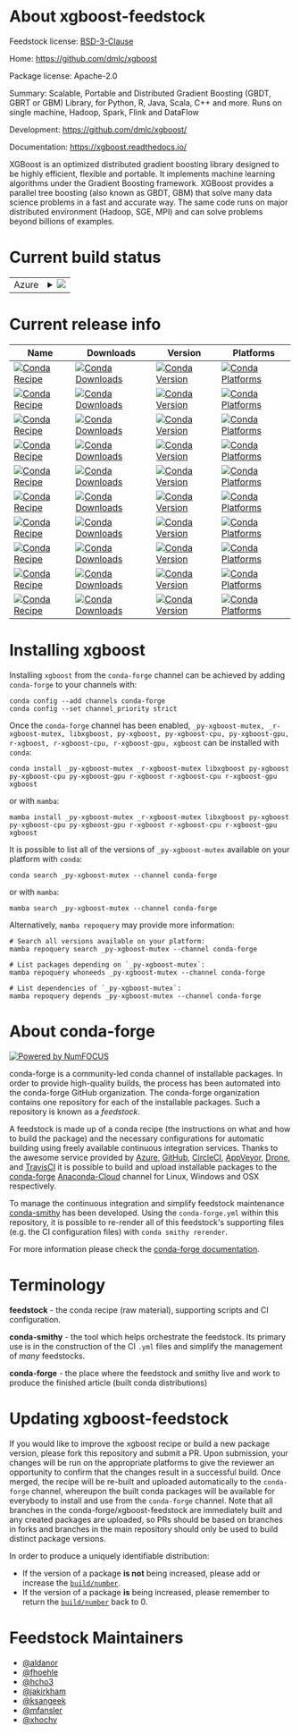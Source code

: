 About xgboost-feedstock
=======================

Feedstock license: [BSD-3-Clause](https://github.com/conda-forge/xgboost-feedstock/blob/main/LICENSE.txt)

Home: https://github.com/dmlc/xgboost

Package license: Apache-2.0

Summary: Scalable, Portable and Distributed Gradient Boosting (GBDT, GBRT or GBM) Library, for
Python, R, Java, Scala, C++ and more. Runs on single machine, Hadoop, Spark, Flink
and DataFlow


Development: https://github.com/dmlc/xgboost/

Documentation: https://xgboost.readthedocs.io/

XGBoost is an optimized distributed gradient boosting library designed to be highly efficient,
flexible and portable. It implements machine learning algorithms under the Gradient Boosting
framework. XGBoost provides a parallel tree boosting (also known as GBDT, GBM) that solve many
data science problems in a fast and accurate way. The same code runs on major distributed
environment (Hadoop, SGE, MPI) and can solve problems beyond billions of examples.


Current build status
====================


<table>
    
  <tr>
    <td>Azure</td>
    <td>
      <details>
        <summary>
          <a href="https://dev.azure.com/conda-forge/feedstock-builds/_build/latest?definitionId=4403&branchName=main">
            <img src="https://dev.azure.com/conda-forge/feedstock-builds/_apis/build/status/xgboost-feedstock?branchName=main">
          </a>
        </summary>
        <table>
          <thead><tr><th>Variant</th><th>Status</th></tr></thead>
          <tbody><tr>
              <td>linux_64_c_compiler_version11cuda_compilernvcccuda_compiler_version11.8cxx_compiler_version11</td>
              <td>
                <a href="https://dev.azure.com/conda-forge/feedstock-builds/_build/latest?definitionId=4403&branchName=main">
                  <img src="https://dev.azure.com/conda-forge/feedstock-builds/_apis/build/status/xgboost-feedstock?branchName=main&jobName=linux&configuration=linux%20linux_64_c_compiler_version11cuda_compilernvcccuda_compiler_version11.8cxx_compiler_version11" alt="variant">
                </a>
              </td>
            </tr><tr>
              <td>linux_64_c_compiler_version12cuda_compilerNonecuda_compiler_versionNonecxx_compiler_version12</td>
              <td>
                <a href="https://dev.azure.com/conda-forge/feedstock-builds/_build/latest?definitionId=4403&branchName=main">
                  <img src="https://dev.azure.com/conda-forge/feedstock-builds/_apis/build/status/xgboost-feedstock?branchName=main&jobName=linux&configuration=linux%20linux_64_c_compiler_version12cuda_compilerNonecuda_compiler_versionNonecxx_compiler_version12" alt="variant">
                </a>
              </td>
            </tr><tr>
              <td>linux_64_c_compiler_version12cuda_compilercuda-nvcccuda_compiler_version12.0cxx_compiler_version12</td>
              <td>
                <a href="https://dev.azure.com/conda-forge/feedstock-builds/_build/latest?definitionId=4403&branchName=main">
                  <img src="https://dev.azure.com/conda-forge/feedstock-builds/_apis/build/status/xgboost-feedstock?branchName=main&jobName=linux&configuration=linux%20linux_64_c_compiler_version12cuda_compilercuda-nvcccuda_compiler_version12.0cxx_compiler_version12" alt="variant">
                </a>
              </td>
            </tr><tr>
              <td>linux_aarch64_c_compiler_version11cuda_compilernvcccuda_compiler_version11.8cxx_compiler_version11</td>
              <td>
                <a href="https://dev.azure.com/conda-forge/feedstock-builds/_build/latest?definitionId=4403&branchName=main">
                  <img src="https://dev.azure.com/conda-forge/feedstock-builds/_apis/build/status/xgboost-feedstock?branchName=main&jobName=linux&configuration=linux%20linux_aarch64_c_compiler_version11cuda_compilernvcccuda_compiler_version11.8cxx_compiler_version11" alt="variant">
                </a>
              </td>
            </tr><tr>
              <td>linux_aarch64_c_compiler_version12cuda_compilerNonecuda_compiler_versionNonecxx_compiler_version12</td>
              <td>
                <a href="https://dev.azure.com/conda-forge/feedstock-builds/_build/latest?definitionId=4403&branchName=main">
                  <img src="https://dev.azure.com/conda-forge/feedstock-builds/_apis/build/status/xgboost-feedstock?branchName=main&jobName=linux&configuration=linux%20linux_aarch64_c_compiler_version12cuda_compilerNonecuda_compiler_versionNonecxx_compiler_version12" alt="variant">
                </a>
              </td>
            </tr><tr>
              <td>linux_aarch64_c_compiler_version12cuda_compilercuda-nvcccuda_compiler_version12.0cxx_compiler_version12</td>
              <td>
                <a href="https://dev.azure.com/conda-forge/feedstock-builds/_build/latest?definitionId=4403&branchName=main">
                  <img src="https://dev.azure.com/conda-forge/feedstock-builds/_apis/build/status/xgboost-feedstock?branchName=main&jobName=linux&configuration=linux%20linux_aarch64_c_compiler_version12cuda_compilercuda-nvcccuda_compiler_version12.0cxx_compiler_version12" alt="variant">
                </a>
              </td>
            </tr><tr>
              <td>linux_ppc64le_c_compiler_version11cuda_compilernvcccuda_compiler_version11.8cxx_compiler_version11</td>
              <td>
                <a href="https://dev.azure.com/conda-forge/feedstock-builds/_build/latest?definitionId=4403&branchName=main">
                  <img src="https://dev.azure.com/conda-forge/feedstock-builds/_apis/build/status/xgboost-feedstock?branchName=main&jobName=linux&configuration=linux%20linux_ppc64le_c_compiler_version11cuda_compilernvcccuda_compiler_version11.8cxx_compiler_version11" alt="variant">
                </a>
              </td>
            </tr><tr>
              <td>linux_ppc64le_c_compiler_version12cuda_compilerNonecuda_compiler_versionNonecxx_compiler_version12</td>
              <td>
                <a href="https://dev.azure.com/conda-forge/feedstock-builds/_build/latest?definitionId=4403&branchName=main">
                  <img src="https://dev.azure.com/conda-forge/feedstock-builds/_apis/build/status/xgboost-feedstock?branchName=main&jobName=linux&configuration=linux%20linux_ppc64le_c_compiler_version12cuda_compilerNonecuda_compiler_versionNonecxx_compiler_version12" alt="variant">
                </a>
              </td>
            </tr><tr>
              <td>linux_ppc64le_c_compiler_version12cuda_compilercuda-nvcccuda_compiler_version12.0cxx_compiler_version12</td>
              <td>
                <a href="https://dev.azure.com/conda-forge/feedstock-builds/_build/latest?definitionId=4403&branchName=main">
                  <img src="https://dev.azure.com/conda-forge/feedstock-builds/_apis/build/status/xgboost-feedstock?branchName=main&jobName=linux&configuration=linux%20linux_ppc64le_c_compiler_version12cuda_compilercuda-nvcccuda_compiler_version12.0cxx_compiler_version12" alt="variant">
                </a>
              </td>
            </tr><tr>
              <td>osx_64</td>
              <td>
                <a href="https://dev.azure.com/conda-forge/feedstock-builds/_build/latest?definitionId=4403&branchName=main">
                  <img src="https://dev.azure.com/conda-forge/feedstock-builds/_apis/build/status/xgboost-feedstock?branchName=main&jobName=osx&configuration=osx%20osx_64_" alt="variant">
                </a>
              </td>
            </tr><tr>
              <td>osx_arm64</td>
              <td>
                <a href="https://dev.azure.com/conda-forge/feedstock-builds/_build/latest?definitionId=4403&branchName=main">
                  <img src="https://dev.azure.com/conda-forge/feedstock-builds/_apis/build/status/xgboost-feedstock?branchName=main&jobName=osx&configuration=osx%20osx_arm64_" alt="variant">
                </a>
              </td>
            </tr><tr>
              <td>win_64_cuda_compilerNonecuda_compiler_versionNone</td>
              <td>
                <a href="https://dev.azure.com/conda-forge/feedstock-builds/_build/latest?definitionId=4403&branchName=main">
                  <img src="https://dev.azure.com/conda-forge/feedstock-builds/_apis/build/status/xgboost-feedstock?branchName=main&jobName=win&configuration=win%20win_64_cuda_compilerNonecuda_compiler_versionNone" alt="variant">
                </a>
              </td>
            </tr><tr>
              <td>win_64_cuda_compilernvcccuda_compiler_version11.8</td>
              <td>
                <a href="https://dev.azure.com/conda-forge/feedstock-builds/_build/latest?definitionId=4403&branchName=main">
                  <img src="https://dev.azure.com/conda-forge/feedstock-builds/_apis/build/status/xgboost-feedstock?branchName=main&jobName=win&configuration=win%20win_64_cuda_compilernvcccuda_compiler_version11.8" alt="variant">
                </a>
              </td>
            </tr>
          </tbody>
        </table>
      </details>
    </td>
  </tr>
</table>

Current release info
====================

| Name | Downloads | Version | Platforms |
| --- | --- | --- | --- |
| [![Conda Recipe](https://img.shields.io/badge/recipe-_py--xgboost--mutex-green.svg)](https://anaconda.org/conda-forge/_py-xgboost-mutex) | [![Conda Downloads](https://img.shields.io/conda/dn/conda-forge/_py-xgboost-mutex.svg)](https://anaconda.org/conda-forge/_py-xgboost-mutex) | [![Conda Version](https://img.shields.io/conda/vn/conda-forge/_py-xgboost-mutex.svg)](https://anaconda.org/conda-forge/_py-xgboost-mutex) | [![Conda Platforms](https://img.shields.io/conda/pn/conda-forge/_py-xgboost-mutex.svg)](https://anaconda.org/conda-forge/_py-xgboost-mutex) |
| [![Conda Recipe](https://img.shields.io/badge/recipe-_r--xgboost--mutex-green.svg)](https://anaconda.org/conda-forge/_r-xgboost-mutex) | [![Conda Downloads](https://img.shields.io/conda/dn/conda-forge/_r-xgboost-mutex.svg)](https://anaconda.org/conda-forge/_r-xgboost-mutex) | [![Conda Version](https://img.shields.io/conda/vn/conda-forge/_r-xgboost-mutex.svg)](https://anaconda.org/conda-forge/_r-xgboost-mutex) | [![Conda Platforms](https://img.shields.io/conda/pn/conda-forge/_r-xgboost-mutex.svg)](https://anaconda.org/conda-forge/_r-xgboost-mutex) |
| [![Conda Recipe](https://img.shields.io/badge/recipe-libxgboost-green.svg)](https://anaconda.org/conda-forge/libxgboost) | [![Conda Downloads](https://img.shields.io/conda/dn/conda-forge/libxgboost.svg)](https://anaconda.org/conda-forge/libxgboost) | [![Conda Version](https://img.shields.io/conda/vn/conda-forge/libxgboost.svg)](https://anaconda.org/conda-forge/libxgboost) | [![Conda Platforms](https://img.shields.io/conda/pn/conda-forge/libxgboost.svg)](https://anaconda.org/conda-forge/libxgboost) |
| [![Conda Recipe](https://img.shields.io/badge/recipe-py--xgboost-green.svg)](https://anaconda.org/conda-forge/py-xgboost) | [![Conda Downloads](https://img.shields.io/conda/dn/conda-forge/py-xgboost.svg)](https://anaconda.org/conda-forge/py-xgboost) | [![Conda Version](https://img.shields.io/conda/vn/conda-forge/py-xgboost.svg)](https://anaconda.org/conda-forge/py-xgboost) | [![Conda Platforms](https://img.shields.io/conda/pn/conda-forge/py-xgboost.svg)](https://anaconda.org/conda-forge/py-xgboost) |
| [![Conda Recipe](https://img.shields.io/badge/recipe-py--xgboost--cpu-green.svg)](https://anaconda.org/conda-forge/py-xgboost-cpu) | [![Conda Downloads](https://img.shields.io/conda/dn/conda-forge/py-xgboost-cpu.svg)](https://anaconda.org/conda-forge/py-xgboost-cpu) | [![Conda Version](https://img.shields.io/conda/vn/conda-forge/py-xgboost-cpu.svg)](https://anaconda.org/conda-forge/py-xgboost-cpu) | [![Conda Platforms](https://img.shields.io/conda/pn/conda-forge/py-xgboost-cpu.svg)](https://anaconda.org/conda-forge/py-xgboost-cpu) |
| [![Conda Recipe](https://img.shields.io/badge/recipe-py--xgboost--gpu-green.svg)](https://anaconda.org/conda-forge/py-xgboost-gpu) | [![Conda Downloads](https://img.shields.io/conda/dn/conda-forge/py-xgboost-gpu.svg)](https://anaconda.org/conda-forge/py-xgboost-gpu) | [![Conda Version](https://img.shields.io/conda/vn/conda-forge/py-xgboost-gpu.svg)](https://anaconda.org/conda-forge/py-xgboost-gpu) | [![Conda Platforms](https://img.shields.io/conda/pn/conda-forge/py-xgboost-gpu.svg)](https://anaconda.org/conda-forge/py-xgboost-gpu) |
| [![Conda Recipe](https://img.shields.io/badge/recipe-r--xgboost-green.svg)](https://anaconda.org/conda-forge/r-xgboost) | [![Conda Downloads](https://img.shields.io/conda/dn/conda-forge/r-xgboost.svg)](https://anaconda.org/conda-forge/r-xgboost) | [![Conda Version](https://img.shields.io/conda/vn/conda-forge/r-xgboost.svg)](https://anaconda.org/conda-forge/r-xgboost) | [![Conda Platforms](https://img.shields.io/conda/pn/conda-forge/r-xgboost.svg)](https://anaconda.org/conda-forge/r-xgboost) |
| [![Conda Recipe](https://img.shields.io/badge/recipe-r--xgboost--cpu-green.svg)](https://anaconda.org/conda-forge/r-xgboost-cpu) | [![Conda Downloads](https://img.shields.io/conda/dn/conda-forge/r-xgboost-cpu.svg)](https://anaconda.org/conda-forge/r-xgboost-cpu) | [![Conda Version](https://img.shields.io/conda/vn/conda-forge/r-xgboost-cpu.svg)](https://anaconda.org/conda-forge/r-xgboost-cpu) | [![Conda Platforms](https://img.shields.io/conda/pn/conda-forge/r-xgboost-cpu.svg)](https://anaconda.org/conda-forge/r-xgboost-cpu) |
| [![Conda Recipe](https://img.shields.io/badge/recipe-r--xgboost--gpu-green.svg)](https://anaconda.org/conda-forge/r-xgboost-gpu) | [![Conda Downloads](https://img.shields.io/conda/dn/conda-forge/r-xgboost-gpu.svg)](https://anaconda.org/conda-forge/r-xgboost-gpu) | [![Conda Version](https://img.shields.io/conda/vn/conda-forge/r-xgboost-gpu.svg)](https://anaconda.org/conda-forge/r-xgboost-gpu) | [![Conda Platforms](https://img.shields.io/conda/pn/conda-forge/r-xgboost-gpu.svg)](https://anaconda.org/conda-forge/r-xgboost-gpu) |
| [![Conda Recipe](https://img.shields.io/badge/recipe-xgboost-green.svg)](https://anaconda.org/conda-forge/xgboost) | [![Conda Downloads](https://img.shields.io/conda/dn/conda-forge/xgboost.svg)](https://anaconda.org/conda-forge/xgboost) | [![Conda Version](https://img.shields.io/conda/vn/conda-forge/xgboost.svg)](https://anaconda.org/conda-forge/xgboost) | [![Conda Platforms](https://img.shields.io/conda/pn/conda-forge/xgboost.svg)](https://anaconda.org/conda-forge/xgboost) |

Installing xgboost
==================

Installing `xgboost` from the `conda-forge` channel can be achieved by adding `conda-forge` to your channels with:

```
conda config --add channels conda-forge
conda config --set channel_priority strict
```

Once the `conda-forge` channel has been enabled, `_py-xgboost-mutex, _r-xgboost-mutex, libxgboost, py-xgboost, py-xgboost-cpu, py-xgboost-gpu, r-xgboost, r-xgboost-cpu, r-xgboost-gpu, xgboost` can be installed with `conda`:

```
conda install _py-xgboost-mutex _r-xgboost-mutex libxgboost py-xgboost py-xgboost-cpu py-xgboost-gpu r-xgboost r-xgboost-cpu r-xgboost-gpu xgboost
```

or with `mamba`:

```
mamba install _py-xgboost-mutex _r-xgboost-mutex libxgboost py-xgboost py-xgboost-cpu py-xgboost-gpu r-xgboost r-xgboost-cpu r-xgboost-gpu xgboost
```

It is possible to list all of the versions of `_py-xgboost-mutex` available on your platform with `conda`:

```
conda search _py-xgboost-mutex --channel conda-forge
```

or with `mamba`:

```
mamba search _py-xgboost-mutex --channel conda-forge
```

Alternatively, `mamba repoquery` may provide more information:

```
# Search all versions available on your platform:
mamba repoquery search _py-xgboost-mutex --channel conda-forge

# List packages depending on `_py-xgboost-mutex`:
mamba repoquery whoneeds _py-xgboost-mutex --channel conda-forge

# List dependencies of `_py-xgboost-mutex`:
mamba repoquery depends _py-xgboost-mutex --channel conda-forge
```


About conda-forge
=================

[![Powered by
NumFOCUS](https://img.shields.io/badge/powered%20by-NumFOCUS-orange.svg?style=flat&colorA=E1523D&colorB=007D8A)](https://numfocus.org)

conda-forge is a community-led conda channel of installable packages.
In order to provide high-quality builds, the process has been automated into the
conda-forge GitHub organization. The conda-forge organization contains one repository
for each of the installable packages. Such a repository is known as a *feedstock*.

A feedstock is made up of a conda recipe (the instructions on what and how to build
the package) and the necessary configurations for automatic building using freely
available continuous integration services. Thanks to the awesome service provided by
[Azure](https://azure.microsoft.com/en-us/services/devops/), [GitHub](https://github.com/),
[CircleCI](https://circleci.com/), [AppVeyor](https://www.appveyor.com/),
[Drone](https://cloud.drone.io/welcome), and [TravisCI](https://travis-ci.com/)
it is possible to build and upload installable packages to the
[conda-forge](https://anaconda.org/conda-forge) [Anaconda-Cloud](https://anaconda.org/)
channel for Linux, Windows and OSX respectively.

To manage the continuous integration and simplify feedstock maintenance
[conda-smithy](https://github.com/conda-forge/conda-smithy) has been developed.
Using the ``conda-forge.yml`` within this repository, it is possible to re-render all of
this feedstock's supporting files (e.g. the CI configuration files) with ``conda smithy rerender``.

For more information please check the [conda-forge documentation](https://conda-forge.org/docs/).

Terminology
===========

**feedstock** - the conda recipe (raw material), supporting scripts and CI configuration.

**conda-smithy** - the tool which helps orchestrate the feedstock.
                   Its primary use is in the construction of the CI ``.yml`` files
                   and simplify the management of *many* feedstocks.

**conda-forge** - the place where the feedstock and smithy live and work to
                  produce the finished article (built conda distributions)


Updating xgboost-feedstock
==========================

If you would like to improve the xgboost recipe or build a new
package version, please fork this repository and submit a PR. Upon submission,
your changes will be run on the appropriate platforms to give the reviewer an
opportunity to confirm that the changes result in a successful build. Once
merged, the recipe will be re-built and uploaded automatically to the
`conda-forge` channel, whereupon the built conda packages will be available for
everybody to install and use from the `conda-forge` channel.
Note that all branches in the conda-forge/xgboost-feedstock are
immediately built and any created packages are uploaded, so PRs should be based
on branches in forks and branches in the main repository should only be used to
build distinct package versions.

In order to produce a uniquely identifiable distribution:
 * If the version of a package **is not** being increased, please add or increase
   the [``build/number``](https://docs.conda.io/projects/conda-build/en/latest/resources/define-metadata.html#build-number-and-string).
 * If the version of a package **is** being increased, please remember to return
   the [``build/number``](https://docs.conda.io/projects/conda-build/en/latest/resources/define-metadata.html#build-number-and-string)
   back to 0.

Feedstock Maintainers
=====================

* [@aldanor](https://github.com/aldanor/)
* [@fhoehle](https://github.com/fhoehle/)
* [@hcho3](https://github.com/hcho3/)
* [@jakirkham](https://github.com/jakirkham/)
* [@ksangeek](https://github.com/ksangeek/)
* [@mfansler](https://github.com/mfansler/)
* [@xhochy](https://github.com/xhochy/)

